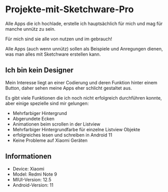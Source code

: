 # Projekte-mit-Sketchware-Pro

Alle Apps die ich hochlade, erstelle ich hauptsächlich für mich
und mag für manche unnütz zu sein.

Für mich sind sie alle von nutzen und im gebrauch!

Alle Apps (auch wenn unnütz) sollen als Beispiele und Anregungen
dienen, was man alles mit Sketchware erstellen kann. 


## Ich bin kein Designer
Mein Interesse liegt an einer Codierung und deren Funktion hinter
einem Button, daher sehen meine Apps eher schlicht gestaltet aus.

Es gibt viele Funktionen die ich noch nicht erfolgreich durchführen
konnte, aber einige spezielle sind mir gelungen:

- Mehrfarbiger Hintergrund
- Abgerundete Ecken 
- Animationen beim scrollen in der Listview
- Mehrfarbiger Hintergrundfarbe für einzelne Listview Objekte
- erfolgreiches lesen und schreiben in Android 11
- Keine Probleme auf Xiaomi Geräten


## Informationen

- Device: Xiaomi
- Model: Redmi Note 9
- MIUI-Version: 12.5
- Android-Version: 11
